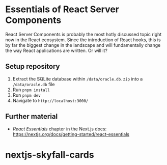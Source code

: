 # Essentials of React Server Components

React Server Components is probably the most hotly discussed topic right now in the React ecosystem. Since the introduction of React hooks, this is by far the biggest change in the landscape and will fundamentally change the way React applications are written. Or will it?

## Setup repository

1. Extract the SQLite database within `/data/oracle.db.zip` into a `/data/oracle.db` file
2. Run `pnpm install`
3. Run `pnpm dev`
4. Navigate to `http://localhost:3000/`

## Further material

-   _React Essentials_ chapter in the Next.js docs: https://nextjs.org/docs/getting-started/react-essentials

# nextjs-skyfall-cards
